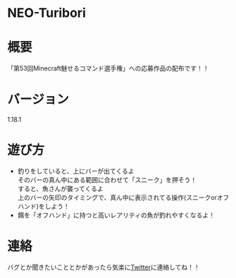 # NEO-Turibori  
# 概要  
「第53回Minecraft魅せるコマンド選手権」への応募作品の配布です！！  
  
# バージョン  
1.18.1  
# 遊び方  
- 釣りをしていると、上にバーが出てくるよ  
  そのバーの真ん中にある範囲に合わせて「スニーク」を押そう！  
  すると、魚さんが襲ってくるよ  
  上のバーの矢印のタイミングで、真ん中に表示されてる操作(スニークorオフハンド)をしよう！  
- 餌を「オフハンド」に持つと高いレアリティの魚が釣れやすくなるよ！  
# 連絡  
バグとか聞きたいこととかがあったら気楽に[Twitter](https://twitter.com/Hadume_Damui)に連絡してね！！  
